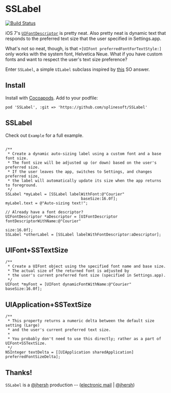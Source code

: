 SSLabel
=============

[![Build Status](https://travis-ci.org/splinesoft/SSLabel.png?branch=master)](https://travis-ci.org/splinesoft/SSLabel)

iOS 7's [`UIFontDescriptor`](https://developer.apple.com/library/ios/documentation/UIKit/Reference/UIFontDescriptor_Class/) is pretty neat. Also pretty neat is dynamic text that responds to the preferred text size that the user specified in Settings.app.

What's not so neat, though, is that `+[UIFont preferredFontForTextStyle:]` only works with the system font, Helvetica Neue. What if you have custom fonts and want to respect the user's text size preference?

Enter `SSLabel`, a simple `UILabel` subclass inspired by [this](http://stackoverflow.com/questions/18758227/ios7-can-we-use-other-than-helvetica-neue-fonts-with-dynamic-type/19024944#19024944) SO answer.

## Install

Install with [Cocoapods](http://cocoapods.org). Add to your podfile:

```
pod 'SSLabel', :git => 'https://github.com/splinesoft/SSLabel'
```

## SSLabel

Check out `Example` for a full example.

```objc

/**
 * Create a dynamic auto-sizing label using a custom font and a base font size.
 * The font size will be adjusted up (or down) based on the user's preferred size.
 * If the user leaves the app, switches to Settings, and changes preferred size,
 * the label will automatically update its size when the app returns to foreground.
 */
SSLabel *myLabel = [SSLabel labelWithFont:@"Courier" 
                                 baseSize:16.0f];
myLabel.text = @"Auto-sizing text!";
                                                       
// Already have a font descriptor?
UIFontDescriptor *aDescriptor = [UIFontDescriptor fontDescriptorWithName:@"Courier"
                                                                    size:16.0f];
SSLabel *otherLabel = [SSLabel labelWithFontDescriptor:aDescriptor];
```

## UIFont+SSTextSize

```objc
/**
 * Create a UIFont object using the specified font name and base size.
 * The actual size of the returned font is adjusted by
 * the user's current preferred font size (specified in Settings.app).
 */
UIFont *myFont = [UIFont dynamicFontWithName:@"Courier" baseSize:16.0f];
```

## UIApplication+SSTextSize

```objc
/**
 * This property returns a numeric delta between the default size setting (Large)
 * and the user's current preferred text size.
 *
 * You probably don't need to use this directly; rather as a part of UIFont+SSTextSize.
 */
NSInteger textDelta = [[UIApplication sharedApplication] preferredFontSizeDelta];
```


## Thanks!

`SSLabel` is a [@jhersh](https://github.com/jhersh) production -- ([electronic mail](mailto:jon@her.sh) | [@jhersh](https://twitter.com/jhersh))
